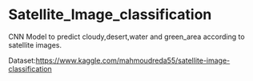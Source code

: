 # Satellite_Image_classification
CNN Model to predict cloudy,desert,water and green_area according to satellite images.

Dataset:https://www.kaggle.com/mahmoudreda55/satellite-image-classification
